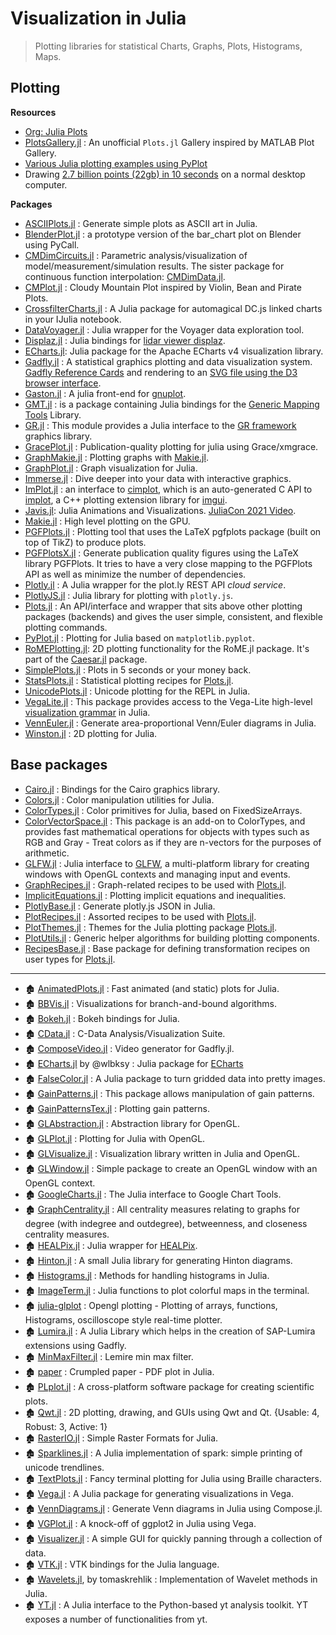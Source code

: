 # Visualization in Julia

> Plotting libraries for statistical Charts, Graphs, Plots, Histograms, Maps.

## Plotting

**Resources**

- [Org: Julia Plots](https://github.com/JuliaPlots)
- [PlotsGallery.jl](https://github.com/goropikari/PlotsGallery.jl) : An unofficial `Plots.jl` Gallery inspired by MATLAB Plot Gallery.
- [Various Julia plotting examples using PyPlot](https://gist.github.com/gizmaa/7214002)
- Drawing [2.7 billion points (22gb) in 10 seconds](https://medium.com/@sdanisch/drawing-2-7-billion-points-in-10s-ecc8c85ca8fa) on a normal desktop computer.

**Packages**

- [ASCIIPlots.jl](https://github.com/johnmyleswhite/ASCIIPlots.jl) : Generate simple plots as ASCII art in Julia.
- [BlenderPlot.jl](https://github.com/wookay/BlenderPlot.jl) : a prototype version of the bar_chart plot on Blender using PyCall.
- [CMDimCircuits.jl](https://github.com/ma-laforge/CMDimCircuits.jl) : Parametric analysis/visualization of model/measurement/simulation results. The sister package for continuous function interpolation: [CMDimData.jl](https://github.com/ma-laforge/CMDimData.jl).
- [CMPlot.jl](https://github.com/g-insana/CMPlot.jl) : Cloudy Mountain Plot inspired by Violin, Bean and Pirate Plots.
- [CrossfilterCharts.jl](https://github.com/tawheeler/CrossfilterCharts.jl) : A Julia package for automagical DC.js linked charts in your IJulia notebook.
- [DataVoyager.jl](https://github.com/davidanthoff/DataVoyager.jl) : Julia wrapper for the Voyager data exploration tool.
- [Displaz.jl](https://github.com/c42f/Displaz.jl) : Julia bindings for [lidar viewer displaz](http://c42f.github.io/displaz).
- [ECharts.jl](https://github.com/randyzwitch/ECharts.jl): Julia package for the Apache ECharts v4 visualization library.
- [Gadfly.jl](https://github.com/GiovineItalia/Gadfly.jl) : A statistical graphics plotting and data visualization system. [Gadfly Reference Cards](https://github.com/john9631/JuliaDocs) and rendering to an [SVG file using the D3 browser interface](https://github.com/dcjones/Gadfly.jl#using-the-d3-backend).
- [Gaston.jl](https://github.com/mbaz/Gaston.jl) : A julia front-end for [gnuplot](http://gnuplot.info/).
- [GMT.jl](https://github.com/joa-quim/GMT.jl) : is a package containing Julia bindings for the [Generic Mapping Tools](https://github.com/GenericMappingTools/gmt) Library.
- [GR.jl](https://github.com/jheinen/GR.jl) : This module provides a Julia interface to the [GR framework](http://gr-framework.org/) graphics library.
- [GracePlot.jl](https://github.com/ma-laforge/GracePlot.jl) : Publication-quality plotting for julia using Grace/xmgrace.
- [GraphMakie.jl](https://github.com/JuliaPlots/GraphMakie.jl) : Plotting graphs with [Makie.jl][].
- [GraphPlot.jl](https://github.com/afternone/GraphPlot.jl) : Graph visualization for Julia.
- [Immerse.jl](https://github.com/JuliaGraphics/Immerse.jl) : Dive deeper into your data with interactive graphics.
- [ImPlot.jl](https://github.com/wsphillips/ImPlot.jl) : an interface to [cimplot](https://github.com/cimgui/cimplot), which is an auto-generated C API to [implot](https://github.com/epezent/implot), a C++ plotting extension library for [imgui](https://github.com/ocornut/imgui).
- [Javis.jl](https://github.com/Wikunia/Javis.jl): Julia Animations and Visualizations. [JuliaCon 2021 Video](https://youtu.be/ckvsc6ukdOc).
- [Makie.jl][] : High level plotting on the GPU.
- [PGFPlots.jl](https://github.com/JuliaTeX/PGFPlots.jl) : Plotting tool that uses the LaTeX pgfplots package (built on top of TikZ) to produce plots.
- [PGFPlotsX.jl](https://github.com/KristofferC/PGFPlotsX.jl) : Generate publication quality figures using the LaTeX library PGFPlots. It tries to have a very close mapping to the PGFPlots API as well as minimize the number of dependencies.
- [Plotly.jl](https://github.com/plotly/Plotly.jl) : A Julia wrapper for the plot.ly REST API *cloud service*.
- [PlotlyJS.jl](https://github.com/JuliaPlots/PlotlyJS.jl) : Julia library for plotting with `plotly.js`.
- [Plots.jl][] : An API/interface and wrapper that sits above other plotting packages (backends) and gives the user simple, consistent, and flexible plotting commands.
- [PyPlot.jl](https://github.com/JuliaPy/PyPlot.jl) : Plotting for Julia based on `matplotlib.pyplot`.
- [RoMEPlotting.jl](https://github.com/JuliaRobotics/RoMEPlotting.jl): 2D plotting functionality for the RoME.jl package. It's part of the [Caesar.jl](http://www.github.com/JuliaRobotics/Caesar.jl) package.
- [SimplePlots.jl](https://github.com/djsegal/SimplePlots.jl) : Plots in 5 seconds or your money back.
- [StatsPlots.jl](https://github.com/JuliaPlots/StatsPlots.jl) : Statistical plotting recipes for [Plots.jl][].
- [UnicodePlots.jl](https://github.com/Evizero/UnicodePlots.jl) : Unicode plotting for the REPL in Julia.
- [VegaLite.jl](https://github.com/queryverse/VegaLite.jl) : This package provides access to the Vega-Lite high-level [visualization grammar](http://vega.github.io/vega-lite/) in Julia.
- [VennEuler.jl](https://github.com/HarlanH/VennEuler.jl) : Generate area-proportional Venn/Euler diagrams in Julia.
- [Winston.jl](https://github.com/JuliaGraphics/Winston.jl) : 2D plotting for Julia.


## Base packages

- [Cairo.jl](https://github.com/JuliaGraphics/Cairo.jl) : Bindings for the Cairo graphics library.
- [Colors.jl](https://github.com/JuliaGraphics/Colors.jl) : Color manipulation utilities for Julia.
- [ColorTypes.jl](https://github.com/JuliaGraphics/ColorTypes.jl) : Color primitives for Julia, based on FixedSizeArrays.
- [ColorVectorSpace.jl](https://github.com/JuliaGraphics/ColorVectorSpace.jl) : This package is an add-on to ColorTypes, and provides fast mathematical operations for objects with types such as RGB and Gray - Treat colors as if they are n-vectors for the purposes of arithmetic.
- [GLFW.jl](https://github.com/JuliaGL/GLFW.jl) : Julia interface to [GLFW](http://www.glfw.org/), a multi-platform library for creating windows with OpenGL contexts and managing input and events.
- [GraphRecipes.jl](https://github.com/JuliaPlots/GraphRecipes.jl) : Graph-related recipes to be used with [Plots.jl][].
- [ImplicitEquations.jl](https://github.com/jverzani/ImplicitEquations.jl) : Plotting implicit equations and inequalities.
- [PlotlyBase.jl](https://github.com/sglyon/PlotlyBase.jl) : Generate plotly.js JSON in Julia.
- [PlotRecipes.jl](https://github.com/JuliaPlots/PlotRecipes.jl) : Assorted recipes to be used with [Plots.jl][].
- [PlotThemes.jl](https://github.com/JuliaPlots/PlotThemes.jl) : Themes for the Julia plotting package [Plots.jl][].
- [PlotUtils.jl](https://github.com/JuliaPlots/PlotUtils.jl) : Generic helper algorithms for building plotting components.
- [RecipesBase.jl](https://github.com/JuliaPlots/RecipesBase.jl) : Base package for defining transformation recipes on user types for [Plots.jl][].


[Makie.jl]: https://github.com/JuliaPlots/Makie.jl
[Plots.jl]: https://github.com/JuliaPlots/Plots.jl

---

- 🏚️ [AnimatedPlots.jl](https://github.com/zyedidia/AnimatedPlots.jl) : Fast animated (and static) plots for Julia.
- 🏚️ [BBVis.jl](https://github.com/joehuchette/BBVis.jl) : Visualizations for branch-and-bound algorithms.
- 🏚️ [Bokeh.jl](https://github.com/bokeh/Bokeh.jl) : Bokeh bindings for Julia.
- 🏚️ [CData.jl](https://github.com/ma-laforge/CData.jl) : C-Data Analysis/Visualization Suite.
- 🏚️ [ComposeVideo.jl](https://github.com/arnim/ComposeVideo.jl) : Video generator for Gadfly.jl.
- 🏚️ [ECharts.jl](https://github.com/wlbksy/ECharts.jl) by @wlbksy : Julia package for [ECharts](https://github.com/ecomfe/echarts)
- 🏚️ [FalseColor.jl](https://github.com/ojwoodford/FalseColor.jl) : A Julia package to turn gridded data into pretty images.
- 🏚️ [GainPatterns.jl](https://github.com/dressel/GainPatterns.jl) : This package allows manipulation of gain patterns.
- 🏚️ [GainPatternsTex.jl](https://github.com/dressel/GainPatternsTex.jl) : Plotting gain patterns.
- 🏚️ [GLAbstraction.jl](https://github.com/JuliaGL/GLAbstraction.jl) : Abstraction library for OpenGL.
- 🏚️ [GLPlot.jl](https://github.com/SimonDanisch/GLPlot.jl) : Plotting for Julia with OpenGL.
- 🏚️ [GLVisualize.jl](https://github.com/JuliaGL/GLVisualize.jl) : Visualization library written in Julia and OpenGL.
- 🏚️ [GLWindow.jl](https://github.com/JuliaGL/GLWindow.jl) : Simple package to create an OpenGL window with an OpenGL context.
- 🏚️ [GoogleCharts.jl](https://github.com/jverzani/GoogleCharts.jl) : The Julia interface to Google Chart Tools.
- 🏚️ [GraphCentrality.jl](https://github.com/sbromberger/GraphCentrality.jl) : All centrality measures relating to graphs for degree (with indegree and outdegree), betweenness, and closeness centrality measures.
- 🏚️ [HEALPix.jl](https://github.com/mweastwood/HEALPix.jl) : Julia wrapper for [HEALPix](http://healpix.jpl.nasa.gov/).
- 🏚️ [Hinton.jl](https://github.com/ninjin/Hinton.jl) : A small Julia library for generating Hinton diagrams.
- 🏚️ [Histograms.jl](https://github.com/jpata/Histograms.jl) : Methods for handling histograms in Julia.
- 🏚️ [ImageTerm.jl](https://github.com/meggart/ImageTerm.jl) : Julia functions to plot colorful maps in the terminal.
- 🏚️ [julia-glplot](https://github.com/o-jasper/julia-glplot) : Opengl plotting - Plotting of arrays, functions, Histograms, oscilloscope style real-time plotter.
- 🏚️ [Lumira.jl](https://github.com/sbcd90/Lumira.jl) : A Julia Library which helps in the creation of SAP-Lumira extensions using Gadfly.
- 🏚️ [MinMaxFilter.jl](https://github.com/codles/MinMaxFilter.jl) : Lemire min max filter.
- 🏚️ [paper](https://github.com/andrewcooke/paper) : Crumpled paper - PDF plot in Julia.
- 🏚️ [PLplot.jl](https://github.com/wildart/PLplot.jl) : A cross-platform software package for creating scientific plots.
- 🏚️ [Qwt.jl](https://github.com/tbreloff/Qwt.jl) : 2D plotting, drawing, and GUIs using Qwt and Qt.  {Usable: 4, Robust: 3, Active: 1}
- 🏚️ [RasterIO.jl](https://github.com/wkearn/RasterIO.jl) : Simple Raster Formats for Julia.
- 🏚️ [Sparklines.jl](https://github.com/mbauman/Sparklines.jl) : A Julia implementation of spark: simple printing of unicode trendlines.
- 🏚️ [TextPlots.jl](https://github.com/sunetos/TextPlots.jl) : Fancy terminal plotting for Julia using Braille characters.
- 🏚️ [Vega.jl](https://github.com/johnmyleswhite/Vega.jl) : A Julia package for generating visualizations in Vega.
- 🏚️ [VennDiagrams.jl](https://github.com/binarybana/VennDiagrams.jl) : Generate Venn diagrams in Julia using Compose.jl.
- 🏚️ [VGPlot.jl](https://github.com/johnmyleswhite/VGPlot.jl) : A knock-off of ggplot2 in Julia using Vega.
- 🏚️ [Visualizer.jl](https://github.com/grero/Visualizer.jl) : A simple GUI for quickly panning through a collection of data.
- 🏚️ [VTK.jl](https://github.com/timholy/VTK.jl) : VTK bindings for the Julia language.
- 🏚️ [Wavelets.jl](https://github.com/tomaskrehlik/Wavelets.jl), by tomaskrehlik : Implementation of Wavelet methods in Julia.
- 🏚️ [YT.jl](https://github.com/jzuhone/YT.jl) : A Julia interface to the Python-based yt analysis toolkit. YT exposes a number of functionalities from yt.
